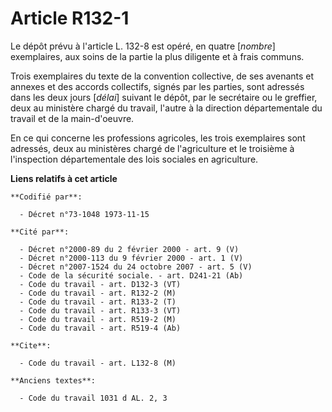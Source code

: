 # Article R132-1

Le dépôt prévu à l'article L. 132-8 est opéré, en quatre [*nombre*] exemplaires, aux soins de la partie la plus diligente et
à frais communs.

Trois exemplaires du texte de la convention collective, de ses avenants et annexes et des accords collectifs, signés par les
parties, sont adressés dans les deux jours [*délai*] suivant le dépôt, par le secrétaire ou le greffier, deux au ministère
chargé du travail, l'autre à la direction départementale du travail et de la main-d'oeuvre.

En ce qui concerne les professions agricoles, les trois exemplaires sont adressés, deux au ministères chargé de l'agriculture
et le troisième à l'inspection départementale des lois sociales en agriculture.

**Liens relatifs à cet article**

	**Codifié par**:

	  - Décret n°73-1048 1973-11-15

	**Cité par**:

	  - Décret n°2000-89 du 2 février 2000 - art. 9 (V)
	  - Décret n°2000-113 du 9 février 2000 - art. 1 (V)
	  - Décret n°2007-1524 du 24 octobre 2007 - art. 5 (V)
	  - Code de la sécurité sociale. - art. D241-21 (Ab)
	  - Code du travail - art. D132-3 (VT)
	  - Code du travail - art. R132-2 (M)
	  - Code du travail - art. R133-2 (T)
	  - Code du travail - art. R133-3 (VT)
	  - Code du travail - art. R519-2 (M)
	  - Code du travail - art. R519-4 (Ab)

	**Cite**:

	  - Code du travail - art. L132-8 (M)

	**Anciens textes**:

	  - Code du travail 1031 d AL. 2, 3
